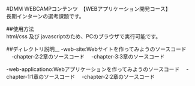 #DMM WEBCAMPコンテンツ　【WEBアプリケーション開発コース】  
長期インターンの選考課題です。

##使用方法  
html/css 及び javascriptのため、PCのブラウザで実行可能です。

##ディレクトリ説明__
-web-site:Webサイトを作ってみようのソースコード
　-chapter-2:2章のソースコード
　-chapter-3:3章のソースコード

-web-applicationo:Webアプリケーションを作ってみようのソースコード
　-chapter-1:1章のソースコード
　-chapter-2:2章のソースコード